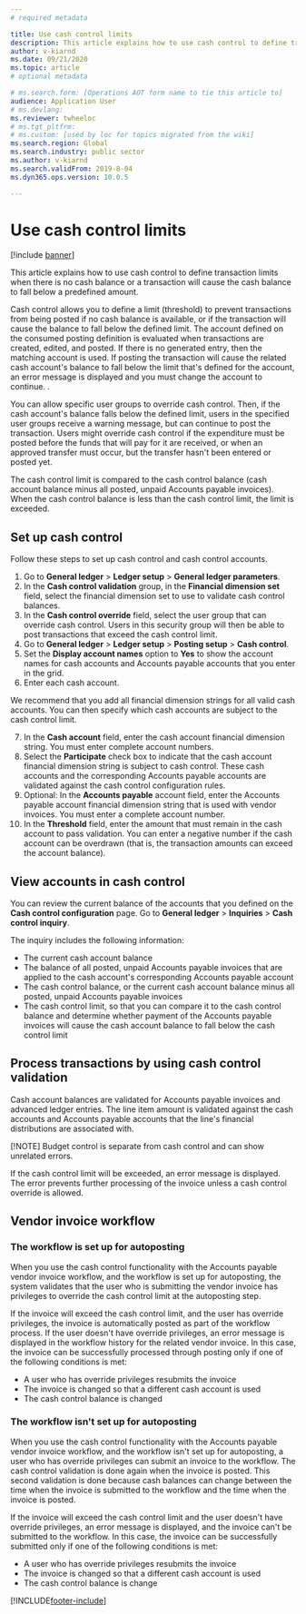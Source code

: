 ```yaml
---
# required metadata

title: Use cash control limits
description: This article explains how to use cash control to define transaction limits when there is no cash balance or a transaction will cause the cash balance to fall below a predefined amount.
author: v-kiarnd
ms.date: 09/21/2020
ms.topic: article
# optional metadata

# ms.search.form: [Operations AOT form name to tie this article to]
audience: Application User
# ms.devlang: 
ms.reviewer: twheeloc
# ms.tgt_pltfrm: 
# ms.custom: [used by loc for topics migrated from the wiki]
ms.search.region: Global
ms.search.industry: public sector
ms.author: v-kiarnd
ms.search.validFrom: 2019-8-04
ms.dyn365.ops.version: 10.0.5

---
```


# Use cash control limits

[!include [banner](../includes/banner.md)]


This article explains how to use cash control to define transaction limits when there is no cash balance or a transaction will cause the cash balance to fall below a predefined amount.

Cash control allows you to define a limit (threshold) to prevent transactions from being posted if no cash balance is available, or if the transaction will cause the balance to fall below the defined limit. The account defined on the consumed posting definition is evaluated when transactions are created, edited, and posted. If there is no generated entry, then the matching account is used. If posting the transaction will cause the related cash account's balance to fall below the limit that's defined for the account, an error message is displayed and you must change the account to continue. .

You can allow specific user groups to override cash control. Then, if the cash account's balance falls below the defined limit, users in the specified user groups receive a warning message, but can continue to post the transaction. Users might override cash control if the expenditure must be posted before the funds that will pay for it are received, or when an approved transfer must occur, but the transfer hasn't been entered or posted yet.

The cash control limit is compared to the cash control balance (cash account balance minus all posted, unpaid Accounts payable invoices). When the cash control balance is less than the cash control limit, the limit is exceeded.

## Set up cash control

Follow these steps to set up cash control and cash control accounts.

1. Go to **General ledger** \> **Ledger setup** \> **General ledger parameters**.
2. In the **Cash control validation** group, in the **Financial dimension set** field, select the financial dimension set to use to validate cash control balances.
3. In the **Cash control override** field, select the user group that can override cash control. Users in this security group will then be able to post transactions that exceed the cash control limit.
4. Go to **General ledger** \> **Ledger setup** \> **Posting setup** \> **Cash control**.
5. Set the **Display account names** option to **Yes** to show the account names for cash accounts and Accounts payable accounts that you enter in the grid.
6. Enter each cash account.

We recommend that you add all financial dimension strings for all valid cash accounts. You can then specify which cash accounts are subject to the cash control limit.

7. In the **Cash account** field, enter the cash account financial dimension string. You must enter complete account numbers.
8. Select the **Participate** check box to indicate that the cash account financial dimension string is subject to cash control. These cash accounts and the corresponding Accounts payable accounts are validated against the cash control configuration rules.
9. Optional: In the **Accounts payable** account field, enter the Accounts payable account financial dimension string that is used with vendor invoices. You must enter a complete account number.
10. In the **Threshold** field, enter the amount that must remain in the cash account to pass validation. You can enter a negative number if the cash account can be overdrawn (that is, the transaction amounts can exceed the account balance).

## View accounts in cash control

You can review the current balance of the accounts that you defined on the **Cash control configuration** page. Go to **General ledger** \> **Inquiries** \> **Cash control inquiry**.

The inquiry includes the following information:

- The current cash account balance
- The balance of all posted, unpaid Accounts payable invoices that are applied to the cash account's corresponding Accounts payable account
- The cash control balance, or the current cash account balance minus all posted, unpaid Accounts payable invoices
- The cash control limit, so that you can compare it to the cash control balance and determine whether payment of the Accounts payable invoices will cause the cash account balance to fall below the cash control limit

## Process transactions by using cash control validation

Cash account balances are validated for Accounts payable invoices and advanced ledger entries. The line item amount is validated against the cash accounts and Accounts payable accounts that the line's financial distributions are associated with.

[!NOTE] Budget control is separate from cash control and can show unrelated errors.

If the cash control limit will be exceeded, an error message is displayed. The error prevents further processing of the invoice unless a cash control override is allowed.

## Vendor invoice workflow

### The workflow is set up for autoposting

When you use the cash control functionality with the Accounts payable vendor invoice workflow, and the workflow is set up for autoposting, the system validates that the user who is submitting the vendor invoice has privileges to override the cash control limit at the autoposting step.

If the invoice will exceed the cash control limit, and the user has override privileges, the invoice is automatically posted as part of the workflow process. If the user doesn't have override privileges, an error message is displayed in the workflow history for the related vendor invoice. In this case, the invoice can be successfully processed through posting only if one of the following conditions is met:

- A user who has override privileges resubmits the invoice
- The invoice is changed so that a different cash account is used
- The cash control balance is changed

### The workflow isn't set up for autoposting

When you use the cash control functionality with the Accounts payable vendor invoice workflow, and the workflow isn't set up for autoposting, a user who has override privileges can submit an invoice to the workflow. The cash control validation is done again when the invoice is posted. This second validation is done because cash balances can change between the time when the invoice is submitted to the workflow and the time when the invoice is posted.

If the invoice will exceed the cash control limit and the user doesn't have override privileges, an error message is displayed, and the invoice can't be submitted to the workflow. In this case, the invoice can be successfully submitted only if one of the following conditions is met:

- A user who has override privileges resubmits the invoice
- The invoice is changed so that a different cash account is used
- The cash control balance is change


[!INCLUDE[footer-include](../../includes/footer-banner.md)]
